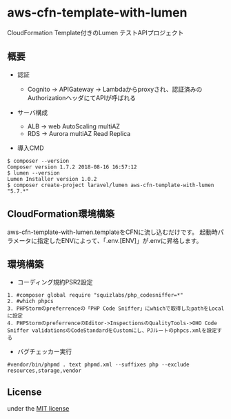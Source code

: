 # aws-cfn-template-with-lumen

CloudFormation Template付きのLumen テストAPIプロジェクト

## 概要

- 認証
    - Cognito -> APIGateway -> Lambdaからproxyされ、認証済みのAuthorizationヘッダにてAPIが呼ばれる

- サーバ構成
    - ALB -> web AutoScaling multiAZ
    - RDS -> Aurora multiAZ Read Replica

- 導入CMD

```
$ composer --version
Composer version 1.7.2 2018-08-16 16:57:12
$ lumen --version
Lumen Installer version 1.0.2
$ composer create-project laravel/lumen aws-cfn-template-with-lumen "5.7.*"
```


## CloudFormation環境構築

aws-cfn-template-with-lumen.templateをCFNに流し込むだけです。
起動時パラメータに指定したENVによって、「.env.[ENV]」が.envに昇格します。

## 環境構築

* コーディング規約PSR2設定

```
1. #composer global require "squizlabs/php_codesniffer=*"
2. #which phpcs
3. PHPStormのpreferrenceの「PHP Code Sniffer」にwhichで取得したpathをLocalに設定
4. PHPStormのpreferrenceのEditor->InspectionsのQualityTools->OHO Code Sniffer validationsのCodeStandardをCustomにし、PJルートのphpcs.xmlを設定する
```

* バグチェッカー実行

```
#vendor/bin/phpmd . text phpmd.xml --suffixes php --exclude resources,storage,vendor
```

## License

under the [MIT license](http://opensource.org/licenses/MIT)
